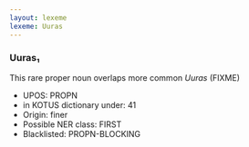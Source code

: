 ```yaml
---
layout: lexeme
lexeme: Uuras
---
```


###  Uuras₁

This rare proper noun overlaps more common *Uuras* (FIXME)
* UPOS:  PROPN
* in KOTUS dictionary under:  41
* Origin:  finer
* Possible NER class:  FIRST
* Blacklisted:  PROPN-BLOCKING

